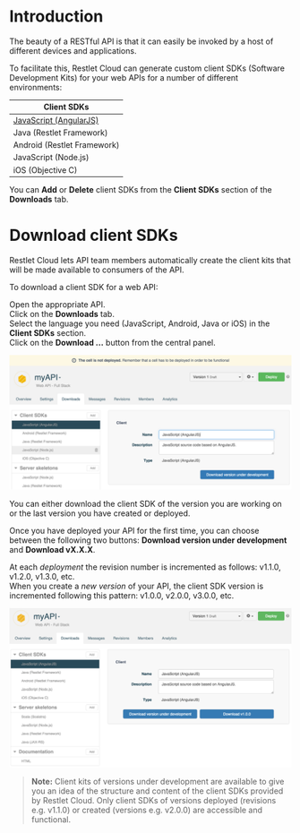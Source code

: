 
# Introduction

The beauty of a RESTful API is that it can easily be invoked by a host of different devices and applications.

To facilitate this, Restlet Cloud can generate custom client SDKs (Software Development Kits) for your web APIs for a number of different environments:


| Client SDKs |
| ------------- |
| [JavaScript (AngularJS)](/tutorials/angular-sdk) |
| Java (Restlet Framework) |
| Android (Restlet Framework) |
| JavaScript (Node.js) |
| iOS (Objective C) |


You can **Add** or **Delete** client SDKs from the **Client SDKs** section of the **Downloads** tab.

# Download client SDKs

Restlet Cloud lets API team members automatically create the client kits that will be made available to consumers of the API.

To download a client SDK for a web API:

Open the appropriate API.  
Click on the **Downloads** tab.  
Select the language you need (JavaScript, Android, Java or iOS) in the **Client SDKs** section.  
Click on the **Download ...** button from the central panel.  

![Download version under development](images/download-version-under-dev.jpg "Download version under development")

You can either download the client SDK of the version you are working on or the last version you have created or deployed.

Once you have deployed your API for the first time, you can choose between the following two buttons:
**Download version under development** and **Download vX.X.X**.

At each *deployment* the revision number is incremented as follows: v1.1.0, v1.2.0, v1.3.0, etc.  
When you create a *new version* of your API, the client SDK version is incremented following this pattern: v1.0.0, v2.0.0, v3.0.0, etc.

![Download buttons](images/two-download-buttons.jpg "Download buttons")

>**Note:** Client kits of versions under development are available to give you an idea of the structure and content of the client SDKs provided by Restlet Cloud. Only client SDKs of versions deployed (revisions e.g. v1.1.0) or created (versions e.g. v2.0.0) are accessible and functional.



<!--
JPL
https://drive.google.com/a/restlet.com/folderview?id=0BzxkJy8Z6iSAUnFYMDhQZGpBSDA&usp=sharing
# <a class="anchor" name="java-sdk"></a>Using Java (Restlet Framework) SDK

1) Download Java (Restlet Framework) DSK from **Downloads** tab.  

2) From Eclipse, **File** / **Import**  
**Existing Maven project** / **Next**  
select folder  
**Finish**  

3) In **AbstractClientResource.java**, paste code provided  
Insert your API credentials  
Execute class **Run as**/**Java application**  

4) Create new Java class (**New**/**class**)  
Call it *TestAPI.java*  
Select **Public static void...** checkbox  
Execute class **Run as**/**Java application**  

5) With your *TestAPI.java* file, you can perform GET, POST requests...
-->
